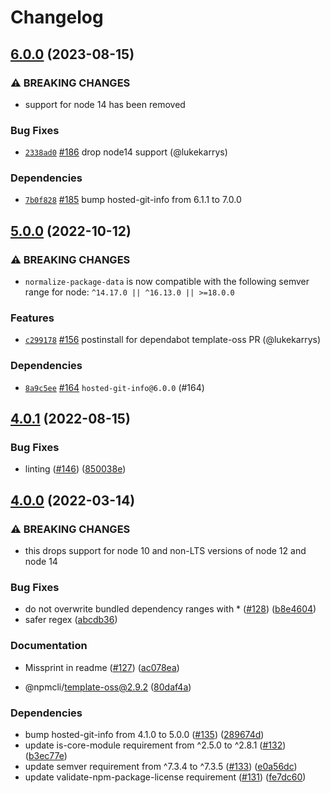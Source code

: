 # Changelog

## [6.0.0](https://github.com/npm/normalize-package-data/compare/v5.0.0...v6.0.0) (2023-08-15)

### ⚠️ BREAKING CHANGES

* support for node 14 has been removed

### Bug Fixes

* [`2338ad0`](https://github.com/npm/normalize-package-data/commit/2338ad01a93ad731f100aaa385da81f5adfe1903) [#186](https://github.com/npm/normalize-package-data/pull/186) drop node14 support (@lukekarrys)

### Dependencies

* [`7b0f828`](https://github.com/npm/normalize-package-data/commit/7b0f82848d2a09c213d9749ffac70975fb5e61ca) [#185](https://github.com/npm/normalize-package-data/pull/185) bump hosted-git-info from 6.1.1 to 7.0.0

## [5.0.0](https://github.com/npm/normalize-package-data/compare/v4.0.1...v5.0.0) (2022-10-12)

### ⚠️ BREAKING CHANGES

* `normalize-package-data` is now compatible with the following semver range for node: `^14.17.0 || ^16.13.0 || >=18.0.0`

### Features

* [`c299178`](https://github.com/npm/normalize-package-data/commit/c299178b90a1be97a93bebd17204664c2f8d640e) [#156](https://github.com/npm/normalize-package-data/pull/156) postinstall for dependabot template-oss PR (@lukekarrys)

### Dependencies

* [`8a9c5ee`](https://github.com/npm/normalize-package-data/commit/8a9c5ee4f0e57e239069b44c9d89e8987efaaf40) [#164](https://github.com/npm/normalize-package-data/pull/164) `hosted-git-info@6.0.0` (#164)

## [4.0.1](https://github.com/npm/normalize-package-data/compare/v4.0.0...v4.0.1) (2022-08-15)


### Bug Fixes

* linting ([#146](https://github.com/npm/normalize-package-data/issues/146)) ([850038e](https://github.com/npm/normalize-package-data/commit/850038e68baa8155f55f9169977cb631fecbe1d4))

## [4.0.0](https://www.github.com/npm/normalize-package-data/compare/v3.0.3...v4.0.0) (2022-03-14)


### ⚠ BREAKING CHANGES

* this drops support for node 10 and non-LTS versions of node 12 and node 14

### Bug Fixes

* do not overwrite bundled dependency ranges with * ([#128](https://www.github.com/npm/normalize-package-data/issues/128)) ([b8e4604](https://www.github.com/npm/normalize-package-data/commit/b8e460412c45a334c71f874d8fe118522ae73c95))
* safer regex ([abcdb36](https://www.github.com/npm/normalize-package-data/commit/abcdb36f5bbeeb4d1e0a0aafac6aaf8b3e8488b3))


### Documentation

* Missprint in readme ([#127](https://www.github.com/npm/normalize-package-data/issues/127)) ([ac078ea](https://www.github.com/npm/normalize-package-data/commit/ac078eaa9bc3f41c971bdf5539e46b2738820156))


* @npmcli/template-oss@2.9.2 ([80daf4a](https://www.github.com/npm/normalize-package-data/commit/80daf4a771c0cae08695466f0b766f6989b31525))


### Dependencies

* bump hosted-git-info from 4.1.0 to 5.0.0 ([#135](https://www.github.com/npm/normalize-package-data/issues/135)) ([289674d](https://www.github.com/npm/normalize-package-data/commit/289674dc86fca6e2685d505b9e735bdc6ef84ea6))
* update is-core-module requirement from ^2.5.0 to ^2.8.1 ([#132](https://www.github.com/npm/normalize-package-data/issues/132)) ([b3ec77e](https://www.github.com/npm/normalize-package-data/commit/b3ec77e1413c17713ccd984ad2702679cc02f6eb))
* update semver requirement from ^7.3.4 to ^7.3.5 ([#133](https://www.github.com/npm/normalize-package-data/issues/133)) ([e0a56dc](https://www.github.com/npm/normalize-package-data/commit/e0a56dc76afa0da4e147afe8892c5b0306f1a77a))
* update validate-npm-package-license requirement ([#131](https://www.github.com/npm/normalize-package-data/issues/131)) ([fe7dc60](https://www.github.com/npm/normalize-package-data/commit/fe7dc60d74e8cdaaf8b0015e67a57b4aa5366f63))
